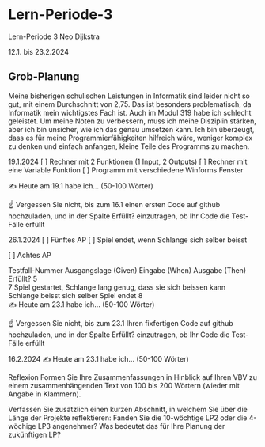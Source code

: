 # Lern-Periode-3

Lern-Periode 3
Neo Dijkstra

12.1. bis 23.2.2024

## Grob-Planung
Meine bisherigen schulischen Leistungen in Informatik sind leider nicht so gut, mit einem Durchschnitt von 2,75. Das ist besonders problematisch, da Informatik mein wichtigstes Fach ist. Auch im Modul 319 habe ich schlecht geleistet. Um meine Noten zu verbessern, muss ich meine Disziplin stärken, aber ich bin unsicher, wie ich das genau umsetzen kann. Ich bin überzeugt, dass es für meine Programmierfähigkeiten hilfreich wäre, weniger komplex zu denken und einfach anfangen, kleine Teile des Programms zu machen.

19.1.2024
[ ] Rechner mit 2 Funktionen (1 Input, 2 Outputs)
[ ] Rechner mit eine Variable Funktion
[ ] Programm mit verschiedene Winforms Fenster
	
✍️ Heute am 19.1 habe ich... (50-100 Wörter)

☝️ Vergessen Sie nicht, bis zum 16.1 einen ersten Code auf github hochzuladen, und in der Spalte Erfüllt? einzutragen, ob Ihr Code die Test-Fälle erfüllt

26.1.2024
[ ] Fünftes AP
[ ] Spiel endet, wenn Schlange sich selber beisst

[ ] Achtes AP

Testfall-Nummer	Ausgangslage (Given)	Eingabe (When)	Ausgabe (Then)	Erfüllt?
5				
7	Spiel gestartet, Schlange lang genug, dass sie sich beissen kann	Schlange beisst sich selber	Spiel endet	
8				
✍️ Heute am 23.1 habe ich... (50-100 Wörter)

☝️ Vergessen Sie nicht, bis zum 23.1 Ihren fixfertigen Code auf github hochzuladen, und in der Spalte Erfüllt? einzutragen, ob Ihr Code die Test-Fälle erfüllt

16.2.2024
✍️ Heute am 23.1 habe ich... (50-100 Wörter)

Reflexion
Formen Sie Ihre Zusammenfassungen in Hinblick auf Ihren VBV zu einem zusammenhängenden Text von 100 bis 200 Wörtern (wieder mit Angabe in Klammern).

Verfassen Sie zusätzlich einen kurzen Abschnitt, in welchem Sie über die Länge der Projekte reflektieren: Fanden Sie die 10-wöchtige LP2 oder die 4-wöchige LP3 angenehmer? Was bedeutet das für Ihre Planung der zukünftigen LP?
